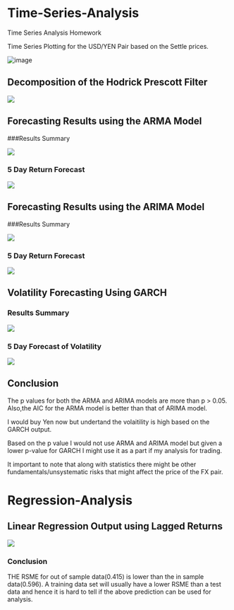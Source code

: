 # Time-Series-Analysis
Time Series Analysis Homework

Time Series Plotting for the USD/YEN Pair based on the Settle prices.

![image](https://github.com/Aelrid/Time-Series-Analysis/blob/main/Resources/Time%20Series%20Plot.PNG)
 

## Decomposition of the Hodrick Prescott Filter

![](https://github.com/Aelrid/Time-Series-Analysis/blob/main/Resources/HP%20filter.PNG)
 

## Forecasting Results using the ARMA Model
###Results Summary

![](https://github.com/Aelrid/Time-Series-Analysis/blob/main/Resources/ARMA%20Result.PNG)

### 5 Day Return Forecast

![](https://github.com/Aelrid/Time-Series-Analysis/blob/main/Resources/ARMA%205%20Day%20Forecast.PNG)


## Forecasting Results using the ARIMA Model
###Results Summary

![](https://github.com/Aelrid/Time-Series-Analysis/blob/main/Resources/ARIMA%20Result.PNG)

### 5 Day Return Forecast

![](https://github.com/Aelrid/Time-Series-Analysis/blob/main/Resources/ARIMA%205%20Day%20forecast.PNG)


## Volatility Forecasting Using GARCH

### Results Summary

![](https://github.com/Aelrid/Time-Series-Analysis/blob/main/Resources/GARCH%20Result.PNG)

### 5 Day Forecast of Volatility

![](https://github.com/Aelrid/Time-Series-Analysis/blob/main/Resources/GARCH%20Forecast.PNG)

## Conclusion
The p values for both the ARMA and ARIMA models are more than p > 0.05. Also,the AIC for the ARMA model is better than that of ARIMA model.

I would buy Yen now but undertand the volaitility is  high based on the GARCH output.

Based on the p value I would not use ARMA and ARIMA model but given a lower p-value for GARCH I might use it as a part if my analysis for trading.

It important to note that along with statistics there might be other fundamentals/unsystematic risks that might affect the price of the FX pair.


# Regression-Analysis
## Linear Regression Output using Lagged Returns

![](https://github.com/Aelrid/Time-Series-Analysis/blob/main/Resources/Linear%20Regression%20Output.PNG)

### Conclusion
THE RSME for out of sample data(0.415) is lower than the in sample data(0.596). A training data set will usually have a lower RSME than a test data and hence it is hard to tell if the above prediction can be used for analysis.
